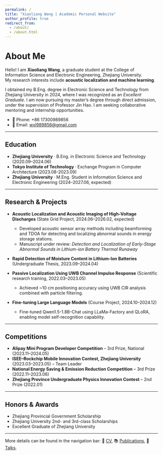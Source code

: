 ```yaml
---
permalink: /
title: "Xiaoliang Wang | Academic Personal Website"
author_profile: true
redirect_from: 
  - /about/
  - /about.html
---
```


# About Me

Hello! I am **Xiaoliang Wang**, a graduate student at the College of Information Science and Electronic Engineering, Zhejiang University.  
My research interests include **acoustic localization and machine learning**.  

I obtained my B.Eng. degree in Electronic Science and Technology from Zhejiang University in 2024, where I was recognized as an *Excellent Graduate*. I am now pursuing my master’s degree through direct admission, under the supervision of Professor Jin Hao. I am seeking collaborative mentoring and internship opportunities.

- 📱 Phone: +86 17300989856  
- 📧 Email: [wxl989856@gmail.com](mailto:wxl989856@gmail.com)  

---

## Education
- **Zhejiang University** · B.Eng. in Electronic Science and Technology (2020.09–2024.06)  
- **Tokyo Institute of Technology** · Exchange Program in Computer Architecture (2023.08-2023.09)  
- **Zhejiang University** · M.Eng. Student in Information Science and Electronic Engineering (2024–2027.06, expected)  

---

## Research & Projects
- **Acoustic Localization and Acoustic Imaging of High-Voltage Discharges** (State Grid Project, 2024.06–2026.02, expected)  
  - Developed acoustic sensor array methods including beamforming and TDOA for detecting and localizing abnormal sounds in energy storage stations.  
  - Manuscript under review: *Detection and Localization of Early-Stage Abnormal Sounds in Lithium-ion Battery Thermal Runaway*  

- **Rapid Detection of Moisture Content in Lithium-Ion Batteries** (Undergraduate Thesis, 2023.09–2024.04)  

- **Passive Localization Using UWB Channel Impulse Response** (Scientific research training, 2022.03–2023.05)  
  - Achieved ~10 cm positioning accuracy using UWB CIR analysis combined with particle filtering.  

- **Fine-tuning Large Language Models** (Course Project, 2024.10–2024.12)  
  - Fine-tuned Qwen1.5-1.8B-Chat using LLaMa-Factory and QLoRA, enabling model self-recognition capability.  

---

## Competitions
- **Alipay Mini Program Developer Competition** – 3rd Prize, National (2023.11–2024.05)  
- **ISEE–Rockchip Mobile Innovation Contest, Zhejiang University** (2023.03–2023.05) – Team Leader  
- **National Energy Saving & Emission Reduction Competition** – 3rd Prize (2022.11–2023.06)  
- **Zhejiang Province Undergraduate Physics Innovation Contest** – 2nd Prize (2022.01)  

---

## Honors & Awards
- Zhejiang Provincial Government Scholarship  
- Zhejiang University 2nd- and 3rd-class Scholarships  
- Excellent Graduate of Zhejiang University  


---

More details can be found in the navigation bar: 📄 [CV](/cv), 📚 [Publications](/publications), 🎤 [Talks](/talks).
